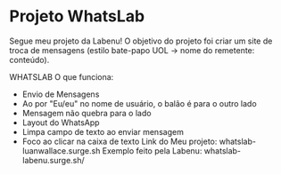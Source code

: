 # Projeto WhatsLab
Segue meu projeto da Labenu! O objetivo do projeto foi criar um site de troca de mensagens (estilo bate-papo UOL -> nome do remetente: conteúdo).

WHATSLAB
O que funciona:
- Envio de Mensagens
- Ao por "Eu/eu" no nome de usuário, o balão é para o outro lado
- Mensagem não quebra para o lado
- Layout do WhatsApp
- Limpa campo de texto ao enviar mensagem
- Foco ao clicar na caixa de texto
Link do Meu projeto: whatslab-luanwallace.surge.sh
Exemplo feito pela Labenu: whatslab-labenu.surge.sh/
